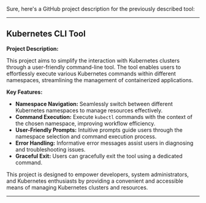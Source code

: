 Sure, here's a GitHub project description for the previously described tool:

---

## Kubernetes CLI Tool

**Project Description:**

This project aims to simplify the interaction with Kubernetes clusters through a user-friendly command-line tool. The tool enables users to effortlessly execute various Kubernetes commands within different namespaces, streamlining the management of containerized applications.

**Key Features:**

-   **Namespace Navigation:** Seamlessly switch between different Kubernetes namespaces to manage resources effectively.
-   **Command Execution:** Execute `kubectl` commands with the context of the chosen namespace, improving workflow efficiency.
-   **User-Friendly Prompts:** Intuitive prompts guide users through the namespace selection and command execution process.
-   **Error Handling:** Informative error messages assist users in diagnosing and troubleshooting issues.
-   **Graceful Exit:** Users can gracefully exit the tool using a dedicated command.

This project is designed to empower developers, system administrators, and Kubernetes enthusiasts by providing a convenient and accessible means of managing Kubernetes clusters and resources.

---
